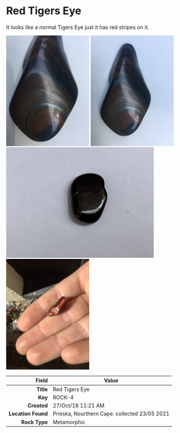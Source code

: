 # Red Tigers Eye
It looks like a normal Tigers Eye just it has red stripes on it.






<img height="300px" src="10005.jpg"/>
<img height="300px" src="10006.jpg"/>
<img height="300px" src="10062.jpg"/>
<img height="300px" src="10066.jpg"/>

|       Field | Value                   |
|------------:|-------------------------|
|   **Title** | Red Tigers Eye |
|     **Key** | ROCK-4 |
| **Created** | 27/Oct/18 11:21 AM |
| **Location Found** | Prieska, Nourthern Cape. collected 23/05 2021 |
| **Rock Type** | Metamorphic |

        
